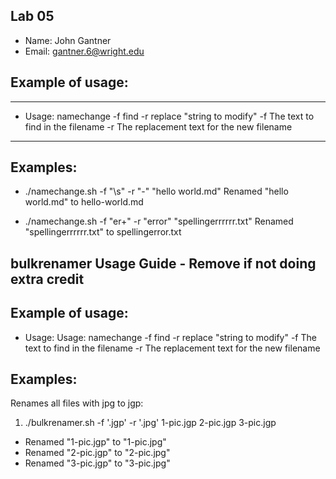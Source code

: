 ## Lab 05

- Name: John Gantner
- Email: gantner.6@wright.edu

## Example of usage:
---
* Usage: namechange -f find -r replace "string to modify"
 -f The text to find in the filename
 -r The replacement text for the new filename
---
## Examples:
* ./namechange.sh -f "\s" -r "-" "hello world.md"
Renamed "hello world.md" to hello-world.md

*  ./namechange.sh -f "er+" -r "error" "spellingerrrrrr.txt"
Renamed "spellingerrrrrr.txt" to spellingerror.txt
## bulkrenamer Usage Guide - Remove if not doing extra credit

## Example of usage:
* Usage: Usage: namechange -f find -r replace "string to modify"
 -f The text to find in the filename
 -r The replacement text for the new filename

## Examples:
Renames all files with jpg to jgp: 
1. ./bulkrenamer.sh -f '.jgp' -r '.jpg'  1-pic.jgp  2-pic.jgp  3-pic.jgp
 - Renamed "1-pic.jgp" to "1-pic.jpg"
 - Renamed "2-pic.jgp" to "2-pic.jpg"
 - Renamed "3-pic.jgp" to "3-pic.jpg"
